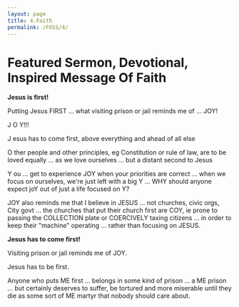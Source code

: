 ```yaml
---
layout: page
title: 4.Faith
permalink: /FOSS/4/
---
```

# Featured Sermon, Devotional, Inspired Message Of Faith


**Jesus is first!**

Putting Jesus FIRST ... what visiting prison or jail reminds me of ... JOY!

J O Y!!!

J esus has to come first, above everything and ahead of all else

O ther people and other principles, eg Constitution or rule of law, are to be loved equally ... as we love ourselves ... but a distant second to Jesus 
 
Y ou ... get to experience JOY when your priorities are correct ... when we focus on ourselves, we're just left with a big Y ... WHY should anyone expect joY out of just a life focused on Y?


JOY also reminds me that I believe in JESUS ... not churches, civic orgs, City govt ... the churches that put their church first are COY, ie prone to passing the COLLECTION plate or COERCIVELY taxing citizens ... in order to keep their "machine" operating ... rather than focusing on JESUS.

**Jesus has to come first!**

Visiting prison or jail reminds me of JOY.

Jesus has to be first.

Anyone who puts ME first ... belongs in some kind of prison ... a ME prison ... but certainly deserves to suffer, be tortured and more miserable until they die as some sort of ME martyr that nobody should care about.
